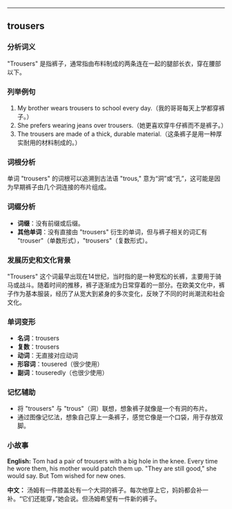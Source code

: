 
---------------
## trousers
### 分析词义
"Trousers" 是指裤子，通常指由布料制成的两条连在一起的腿部长衣，穿在腰部以下。

### 列举例句
1. My brother wears trousers to school every day.（我的哥哥每天上学都穿裤子。）
2. She prefers wearing jeans over trousers.（她更喜欢穿牛仔裤而不是裤子。）
3. The trousers are made of a thick, durable material.（这条裤子是用一种厚实耐用的材料制成的。）

### 词根分析
单词 "trousers" 的词根可以追溯到古法语 "trous," 意为“洞”或“孔”，这可能是因为早期裤子由几个洞连接的布片组成。

### 词缀分析
- **词缀**：没有前缀或后缀。
- **其他单词**：没有直接由 "trousers" 衍生的单词，但与裤子相关的词汇有 "trouser"（单数形式），"trousers"（复数形式）。

### 发展历史和文化背景
"Trousers" 这个词最早出现在14世纪，当时指的是一种宽松的长裤，主要用于骑马或战斗。随着时间的推移，裤子逐渐成为日常穿着的一部分。在欧美文化中，裤子作为基本服装，经历了从宽大到紧身的多次变化，反映了不同的时尚潮流和社会文化。

### 单词变形
- **名词**：trousers
- **复数**：trousers
- **动词**：无直接对应动词
- **形容词**：tousered（很少使用）
- **副词**：touseredly（也很少使用）

### 记忆辅助
- 将 "trousers" 与 "trous"（洞）联想，想象裤子就像是一个有洞的布片。
- 通过图像记忆法，想象自己穿上一条裤子，感觉它像是一个口袋，用于存放双脚。

### 小故事
**English:**
Tom had a pair of trousers with a big hole in the knee. Every time he wore them, his mother would patch them up. "They are still good," she would say. But Tom wished for new ones.

**中文：**
汤姆有一件膝盖处有一个大洞的裤子。每次他穿上它，妈妈都会补一补。“它们还能穿，”她会说。但汤姆希望有一件新的裤子。

